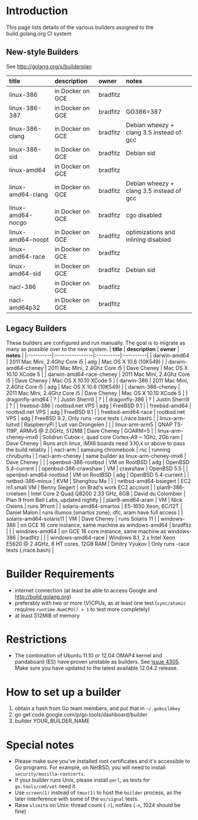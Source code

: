 # Introduction

This page lists details of the various builders assigned to the build.golang.org CI system

## New-style Builders

See http://golang.org/s/builderplan

| **title** | **description** | **owner** | **notes** |
|:----------|:----------------|:----------|:----------|
| linux-386 | in Docker on GCE | bradfitz  |           |
| linux-386-387 | in Docker on GCE | bradfitz  | GO386=387 |
| linux-386-clang | in Docker on GCE | bradfitz  | Debian wheezy + clang 3.5 instead of gcc |
| linux-386-sid | in Docker on GCE | bradfitz  | Debian sid |
| linux-amd64 | in Docker on GCE | bradfitz  |           |
| linux-amd64-clang | in Docker on GCE | bradfitz  | Debian wheezy + clang 3.5 instead of gcc |
| linux-amd64-nocgo | in Docker on GCE | bradfitz  | cgo disabled |
| linux-amd64-noopt | in Docker on GCE | bradfitz  | optimizations and inlining disabled |
| linux-amd64-race| in Docker on GCE | bradfitz  |           |
| linux-amd64-sid | in Docker on GCE | bradfitz  | Debian sid |
| nacl-386  | in Docker on GCE | bradfitz  |           |
| nacl-amd64p32 | in Docker on GCE | bradfitz  |           |

## Legacy Builders

These builders are configured and run manually. The goal is to migrate as many as possible over to the new system.
| **title** | **description** | **owner** | **notes** |
|:----------|:----------------|:----------|:----------|
| darwin-amd64 | 2011 Mac Mini, 2.4Ghz Core i5 | adg       | Mac OS X 10.6 (10K549) |
| darwin-amd64-cheney | 2011 Mac Mini, 2.4Ghz Core i5 | Dave Cheney | Mac OS X 10.10 XCode 5 |
| darwin-amd64-race-cheney | 2011 Mac Mini, 2.4Ghz Core i5 | Dave Cheney | Mac OS X 10.10 XCode 5 |
| darwin-386 | 2011 Mac Mini, 2.4Ghz Core i5 | adg       | Mac OS X 10.6 (10K549) |
| darwin-386-cheney | 2011 Mac Mini, 2.4Ghz Core i5  | Dave Cheney | Mac OS X 10.10 XCode 5 |
| dragonfly-amd64 | ?               | Justin Sherrill | ?         |
| dragonfly-386 | ?               | Justin Sherrill | ?         |
| freebsd-386 | rootbsd.net VPS | adg       | FreeBSD 9.1 |
| freebsd-amd64 | rootbsd.net VPS | adg       | FreeBSD 9.1 |
| freebsd-amd64-race | rootbsd.net VPS | adg       | FreeBSD 9.2, Only runs -race tests (./race.bash) |
| linux-arm-luitvd | RaspberryPi     | Luit van Drongelen |           |
| linux-arm-arm5 | QNAP TS-119P, ARMv5 @ 2.0GHz, 512MB | Dave Cheney | GOARM=5   |
| linux-arm-cheney-imx6 | Solidrun Cubox-i, quad core Cortex-A9 ~ 1Ghz, 2Gb ram | Dave Cheney | Runs arch linux, iMX6 boards need 3.10.x or above to pass the build reliably |
| nacl-arm  | samsung chromebook | rsc       | running chrubuntu |
| nacl-arm-cheney | same builder as linux-arm-cheney-imx6 | Dave Cheney |           |
| openbsd-386-rootbsd | VM on RootBSD   | adg       | OpenBSD 5.4-current |
| openbsd-386-crawshaw | VM              | crawshaw  | OpenBSD 5.5 |
| openbsd-amd64-rootbsd | VM on RootBSD   | adg       | OpenBSD 5.4-current |
| netbsd-386-minux | KVM             | Shenghou Ma |           |
| netbsd-amd64-bsiegert | EC2 m1.small VM | Benny Siegert | on Brad's work EC2 account |
| plan9-386-cnielsen | Intel Core 2 Quad Q8200 2.33 GHz, 6GB | David du Colombier | Plan 9 from Bell Labs, updated nightly |
| plan9-amd64-aram | VM              | Nick Owens  | runs 9front |
| solaris-amd64-smartos | E5-1650 Xeon, 6C/12T | Daniel Malon | runs illumos (smartos zone); dfc, aram have full access |
| solaris-amd64-solaris11 | VM              | Dave Cheney | runs Solaris 11 |
| windows-386 | on GCE 16 core instance, same machine as windows-amd64 | bradfitz  |           |
| windows-amd64 | on GCE 16 core instance, same machine as windows-386 | bradfitz  |           |
| windows-amd64-race | Windows 8.1, 2 x Intel Xeon E5620 @ 2.4GHz, 8 HT cores, 12GB RAM | Dmitry Vyukov | Only runs -race tests (./race.bash) |

# Builder Requirements
  * internet connection (at least be able to access Google and http://build.golang.org)
  * preferably with two or more (V)CPUs, as at least one test (` sync/atomic ` requires ` runtime.NumCPU() > 1 ` to test more completely)
  * at least 512MiB of memory

# Restrictions
  * The combination of Ubuntu 11.10 or 12.04 OMAP4 kernel and pandaboard (ES) have proven unstable as builders. See [issue 4305](https://code.google.com/p/go/issues/detail?id=4305). Make sure you have updated to the latest available 12.04.2 release.

# How to set up a builder
  1. obtain a hash from Go team members, and put that in ` ~/.gobuildkey `
  1. go get code.google.com/p/go.tools/dashboard/builder
  1. builder YOUR\_BUILDER\_NAME

# Special notes
  * Please make sure you've installed root certificates and it's accessible to Go programs. For example, on NetBSD, you will need to install ` security/mozilla-rootcerts `.
  * If your builder runs Unix, please install ` perl `, as tests for ` go.tools/cmd/vet ` need it.
  * Use ` screen(1) ` instead of ` tmux(1) ` to host the ` builder ` process, as the later interference with some of the ` os/signal ` tests.
  * Raise ` ulimit `s on Unix: thread count (` -r `), nofiles (` -n `, 1024 should be fine)